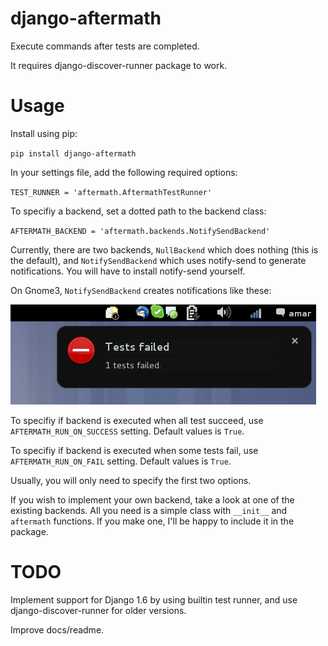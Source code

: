 django-aftermath
================

Execute commands after tests are completed.

It requires django-discover-runner package to work. 

Usage
=====

Install using pip: 

`pip install django-aftermath`

In your settings file, add the following required options:

`TEST_RUNNER = 'aftermath.AftermathTestRunner'`

To specifiy a backend, set a dotted path to the backend class:

`AFTERMATH_BACKEND = 'aftermath.backends.NotifySendBackend'`

Currently, there are two backends, `NullBackend` which does nothing (this is the default), and `NotifySendBackend` which uses notify-send to generate notifications. You will have to install notify-send yourself.

On Gnome3, `NotifySendBackend` creates notifications like these:

![notification](notification.png)

To specifiy if backend is executed when all test succeed, use `AFTERMATH_RUN_ON_SUCCESS` setting. Default values is `True`.

To specifiy if backend is executed when some tests fail, use `AFTERMATH_RUN_ON_FAIL` setting. Default values is `True`.

Usually, you will only need to specify the first two options. 

If you wish to implement your own backend, take a look at one of the existing backends. All you need is a simple class with `__init__` and `aftermath` functions. If you make one, I'll be happy to include it in the package.

TODO
====

Implement support for Django 1.6 by using builtin test runner, and use django-discover-runner for older versions.

Improve docs/readme.
